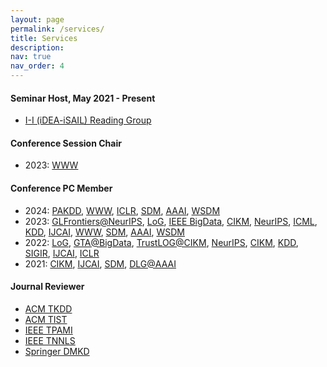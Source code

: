 ```yaml
---
layout: page
permalink: /services/
title: Services
description:
nav: true
nav_order: 4
---
```


#### **Seminar Host**, May 2021 - Present
* [I-I (iDEA-iSAIL) Reading Group](https://github.com/isail-laboratory/iDEA-iSAIL-Reading-Group)

#### **Conference Session Chair**
* 2023: [WWW](https://www2023.thewebconf.org/)

#### **Conference PC Member**
* 2024: [PAKDD](https://pakdd2024.org/), [WWW](https://www2024.thewebconf.org/), [ICLR](https://iclr.cc/Conferences/2024), [SDM](https://www.siam.org/conferences/cm/conference/sdm24), [AAAI](https://aaai.org/aaai-conference/), [WSDM](https://www.wsdm-conference.org/2024/)
* 2023: [GLFrontiers@NeurIPS](https://glfrontiers.github.io/), [LoG](https://logconference.org/), [IEEE BigData](http://bigdataieee.org/BigData2023/index.html), [CIKM](https://uobevents.eventsair.com/cikm2023/), [NeurIPS](https://nips.cc/Conferences/2023), [ICML](https://icml.cc/Conferences/2023), [KDD](https://kdd.org/kdd2023/), [IJCAI](https://ijcai-23.org/), [WWW](https://www2023.thewebconf.org/), [SDM](https://www.siam.org/conferences/cm/conference/sdm23), [AAAI](https://aaai.org/Conferences/AAAI-23/), [WSDM](https://www.wsdm-conference.org/2023/)
* 2022: [LoG](https://logconference.org/), [GTA@BigData](https://gta3.hrl.com/), [TrustLOG@CIKM](https://trustlogworkshop.github.io/), [NeurIPS](https://neurips.cc/Conferences/2022), [CIKM](https://www.cikm2022.org/), [KDD](https://www.kdd.org/kdd2022), [SIGIR](https://sigir.org/sigir2022/), [IJCAI](https://ijcai-22.org/), [ICLR](https://iclr.cc/Conferences/2022)
* 2021: [CIKM](https://www.cikm2021.org/), [IJCAI](https://ijcai-21.org/), [SDM](https://www.siam.org/conferences/cm/conference/sdm21), [DLG@AAAI](https://deep-learning-graphs.bitbucket.io/dlg-aaai21/index.html)

#### **Journal Reviewer**
* [ACM TKDD](https://dl.acm.org/journal/tkdd)
* [ACM TIST](https://dl.acm.org/journal/tist)
* [IEEE TPAMI](https://ieeexplore.ieee.org/xpl/RecentIssue.jsp?punumber=34)
* [IEEE TNNLS](https://ieeexplore.ieee.org/xpl/RecentIssue.jsp?punumber=5962385)
* [Springer DMKD](https://www.springer.com/journal/10618/)
